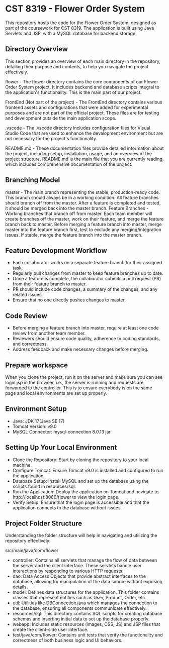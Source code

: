 # CST 8319 - Flower Order System
This repository hosts the code for the Flower Order System, designed as part of the coursework for CST 8319. The application is built using Java Servlets and JSP, with a MySQL database for backend storage.

## Directory Overview
This section provides an overview of each main directory in the repository, detailing their purpose and contents, to help you navigate the project effectively.

flower - 
The flower directory contains the core components of our Flower Order System project. It includes backend and database scripts integral to the application's functionality. This is the main part of our project.

FrontEnd (Not part of the project) - 
The FrontEnd directory contains various frontend assets and configurations that were added for experimental purposes and are not part of the official project. These files are for testing and development outside the main application scope.

.vscode - 
The .vscode directory includes configuration files for Visual Studio Code that are used to enhance the development environment but are not necessary for the project's functionality.

README.md - 
These documentation files provide detailed information about the project, including setup, installation, usage, and an overview of the project structure. README.md is the main file that you are currently reading, which includes comprehensive documentation of the project.
## Branching Model
master - The main branch representing the stable, production-ready code. This branch should always be in a working condition. All feature branches should branch off from the master. After a feature is completed and tested, it should be merged back into the master branch.
Feature Branches - Working branches that branch off from master. Each team member will create branches off the master, work on their feature, and merge the feature branch back to master. Before merging a feature branch into master, merge master into the feature branch first, test to exclude any merging/integration issues. If stable, merge the feature branch into the master branch.
## Feature Development Workflow
- Each collaborator works on a separate feature branch for their assigned task.
- Regularly pull changes from master to keep feature branches up to date.
- Once a feature is complete, the collaborator submits a pull request (PR) from their feature branch to master.
- PR should include code changes, a summary of the changes, and any related issues.
- Ensure that no one directly pushes changes to master.
## Code Review
- Before merging a feature branch into master, require at least one code review from another team member.
- Reviewers should ensure code quality, adherence to coding standards, and correctness.
- Address feedback and make necessary changes before merging.
## Prepare workspace
When you clone the project, run it on the server and make sure you can see login.jsp in the browser, i.e., the server is running and requests are forwarded to the controller. This is to ensure everybody is on the same page and local environments are set up properly.
## Environment Setup
- Java: JDK 17(Java SE 17)
- Tomcat Version: v9.0
- MySQL Connector: mysql-connection 8.0.13 jar
## Setting Up Your Local Environment
- Clone the Repository: Start by cloning the repository to your local machine.
- Configure Tomcat: Ensure Tomcat v9.0 is installed and configured to run the application.
- Database Setup: Install MySQL and set up the database using the scripts found in resources/sql.
- Run the Application: Deploy the application on Tomcat and navigate to http://localhost:8080/flower to view the login page.
- Verify Setup: Ensure that the login page is accessible and that the application connects to the database without issues.
## Project Folder Structure
Understanding the folder structure will help in navigating and utilizing the repository effectively:

src/main/java/com/flower
- controller: Contains all servlets that manage the flow of data between the server and the client interface. These servlets handle user interactions by responding to various HTTP requests.
- dao: Data Access Objects that provide abstract interfaces to the database, allowing for manipulation of the data source without exposing details.
- model: Defines data structures for the application. This folder contains classes that represent entities such as User, Product, Order, etc.
- util: Utilities like DBConnection.java which manages the connection to the database, ensuring all components communicate effectively.
- resources/sql: This directory contains SQL scripts for creating database schemas and inserting initial data to set up the database properly.
- webapp: Includes static resources (images, CSS, JS) and JSP files that create the client-side user interface.
- test/java/com/flower: Contains unit tests that verify the functionality and correctness of both business logic and UI behaviors.
